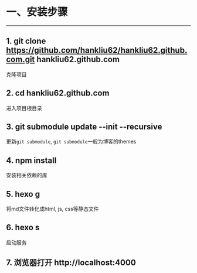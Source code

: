 # 一、安装步骤

---

## 1. git clone https://github.com/hankliu62/hankliu62.github.com.git hankliu62.github.com

克隆项目

## 2. cd hankliu62.github.com

进入项目根目录

## 3. git submodule update --init --recursive

更新`git submodule`, `git submodule`一般为博客的themes

## 4. npm install

安装相关依赖的库

## 5. hexo g

将md文件转化成html, js, css等静态文件

## 6. hexo s

启动服务

## 7. 浏览器打开 http://localhost:4000